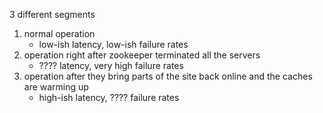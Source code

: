 3 different segments

1. normal operation
   - low-ish latency, low-ish failure rates
2. operation right after zookeeper terminated all the servers
   - ???? latency, very high failure rates
3. operation after they bring parts of the site back online and the caches are warming up
   - high-ish latency, ???? failure rates
